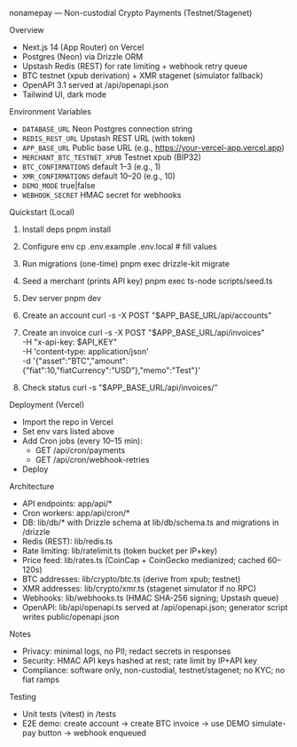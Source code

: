 nonamepay — Non-custodial Crypto Payments (Testnet/Stagenet)

Overview
- Next.js 14 (App Router) on Vercel
- Postgres (Neon) via Drizzle ORM
- Upstash Redis (REST) for rate limiting + webhook retry queue
- BTC testnet (xpub derivation) + XMR stagenet (simulator fallback)
- OpenAPI 3.1 served at /api/openapi.json
- Tailwind UI, dark mode

Environment Variables
- `DATABASE_URL` Neon Postgres connection string
- `REDIS_REST_URL` Upstash REST URL (with token)
- `APP_BASE_URL` Public base URL (e.g., https://your-vercel-app.vercel.app)
- `MERCHANT_BTC_TESTNET_XPUB` Testnet xpub (BIP32)
- `BTC_CONFIRMATIONS` default 1–3 (e.g., 1)
- `XMR_CONFIRMATIONS` default 10–20 (e.g., 10)
- `DEMO_MODE` true|false
- `WEBHOOK_SECRET` HMAC secret for webhooks

Quickstart (Local)
1) Install deps
   pnpm install

2) Configure env
   cp .env.example .env.local  # fill values

3) Run migrations (one-time)
   pnpm exec drizzle-kit migrate

4) Seed a merchant (prints API key)
   pnpm exec ts-node scripts/seed.ts

5) Dev server
   pnpm dev

6) Create an account
   curl -s -X POST "$APP_BASE_URL/api/accounts"

7) Create an invoice
   curl -s -X POST "$APP_BASE_URL/api/invoices" \
     -H "x-api-key: $API_KEY" \
     -H 'content-type: application/json' \
     -d '{"asset":"BTC","amount":{"fiat":10,"fiatCurrency":"USD"},"memo":"Test"}'

8) Check status
   curl -s "$APP_BASE_URL/api/invoices/<invoiceId>"

Deployment (Vercel)
- Import the repo in Vercel
- Set env vars listed above
- Add Cron jobs (every 10–15 min):
  - GET /api/cron/payments
  - GET /api/cron/webhook-retries
- Deploy

Architecture
- API endpoints: app/api/*
- Cron workers: app/api/cron/*
- DB: lib/db/* with Drizzle schema at lib/db/schema.ts and migrations in /drizzle
- Redis (REST): lib/redis.ts
- Rate limiting: lib/ratelimit.ts (token bucket per IP+key)
- Price feed: lib/rates.ts (CoinCap + CoinGecko medianized; cached 60–120s)
- BTC addresses: lib/crypto/btc.ts (derive from xpub; testnet)
- XMR addresses: lib/crypto/xmr.ts (stagenet simulator if no RPC)
- Webhooks: lib/webhooks.ts (HMAC SHA-256 signing; Upstash queue)
- OpenAPI: lib/api/openapi.ts served at /api/openapi.json; generator script writes public/openapi.json

Notes
- Privacy: minimal logs, no PII; redact secrets in responses
- Security: HMAC API keys hashed at rest; rate limit by IP+API key
- Compliance: software only, non-custodial, testnet/stagenet; no KYC; no fiat ramps

Testing
- Unit tests (vitest) in /tests
- E2E demo: create account → create BTC invoice → use DEMO simulate-pay button → webhook enqueued
